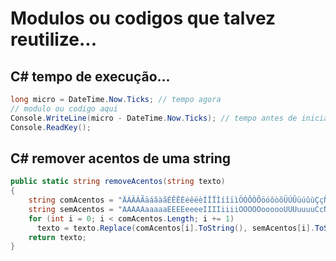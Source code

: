 # Modulos ou codigos que talvez reutilize...
## C# tempo de execução...

```cs
long micro = DateTime.Now.Ticks; // tempo agora
// modulo ou codigo aqui
Console.WriteLine(micro - DateTime.Now.Ticks); // tempo antes de iniciar menos o de agora
Console.ReadKey();
```

## C# remover acentos de uma string
```cs
public static string removeAcentos(string texto)
{
    string comAcentos = "ÄÁÂÀÃäáâàãÉÊËÈéêëèÍÎÏÌíîïìÖÓÔÒÕöóôòõÜÚÛüúûùÇçÑñ";
    string semAcentos = "AAAAAaaaaaEEEEeeeeIIIIiiiiOOOOOoooooUUUuuuuCcNn";
    for (int i = 0; i < comAcentos.Length; i += 1)
      texto = texto.Replace(comAcentos[i].ToString(), semAcentos[i].ToString());
    return texto;
}
```
